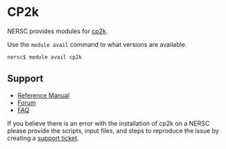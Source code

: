 # CP2k

NERSC provides modules for [cp2k](https://www.cp2k.org).

Use the `module avail` command to what versions are available.

```bash
nersc$ module avail cp2k
```

## Support

*  [Reference Manual](https://manual.cp2k.org/)
*  [Forum](http://groups.google.com/group/cp2k)
*  [FAQ](https://www.cp2k.org/faq)

If you believe there is an error with the installation of cp2k on a
NERSC please provide the scripts, input files, and steps to reproduce
the issue by creating a [support ticket](https://help.nersc.gov).
